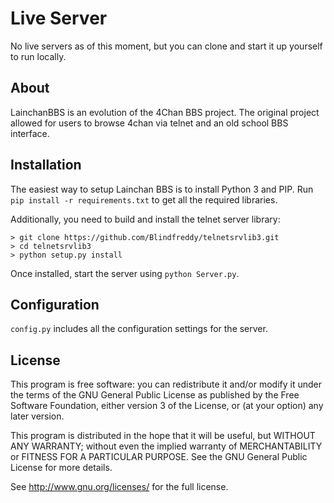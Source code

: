 Live Server
===========

No live servers as of this moment, but you can clone and start it up yourself to run locally.

About
-----

LainchanBBS is an evolution of the 4Chan BBS project. The original project allowed
for users to browse 4chan via telnet and an old school BBS interface.

Installation
------------

The easiest way to setup Lainchan BBS is to install Python 3 and PIP. Run 
`pip install -r requirements.txt` to get all the required libraries.

Additionally, you need to build and install the telnet server library:

```
> git clone https://github.com/Blindfreddy/telnetsrvlib3.git
> cd telnetsrvlib3
> python setup.py install
```

Once installed, start the server using `python Server.py`.

Configuration
-------------

`config.py` includes all the configuration settings for the server.

License
-------

This program is free software: you can redistribute it and/or modify
it under the terms of the GNU General Public License as published by
the Free Software Foundation, either version 3 of the License, or
(at your option) any later version.

This program is distributed in the hope that it will be useful,
but WITHOUT ANY WARRANTY; without even the implied warranty of
MERCHANTABILITY or FITNESS FOR A PARTICULAR PURPOSE.  See the
GNU General Public License for more details.

See <http://www.gnu.org/licenses/> for the full license.
